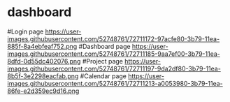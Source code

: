 # dashboard
#Login page
https://user-images.githubusercontent.com/52748761/72711172-97acfe80-3b79-11ea-885f-8a4ebfeaf752.png
#Dashboard page
https://user-images.githubusercontent.com/52748761/72711185-9aa7ef00-3b79-11ea-8dfd-0d55dc402076.png
#Project page
https://user-images.githubusercontent.com/52748761/72711197-9da2df80-3b79-11ea-8b5f-3e2298eacfab.png
#Calendar page
https://user-images.githubusercontent.com/52748761/72711213-a0053980-3b79-11ea-86fe-e2d359ec9d16.png
